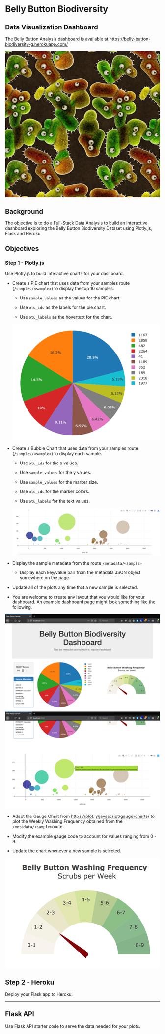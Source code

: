 # Belly Button Biodiversity


## Data Visualization Dashboard


The Belly Button Analysis dashboard is available at https://belly-button-biodiversity-g.herokuapp.com/

![Bacteria by filterforge.com](Images/bacteria_by_filterforgedotcom.jpg)

## Background

The objective is to do a Full-Stack Data Analysis to build an interactive dashboard exploring the Belly Button Biodiversity Dataset using Plotly.js, Flask and Heroku

## Objectives

### Step 1 - Plotly.js

Use Plotly.js to build interactive charts for your dashboard.

* Create a PIE chart that uses data from your samples route (`/samples/<sample>`) to display the top 10 samples.

  * Use `sample_values` as the values for the PIE chart.

  * Use `otu_ids` as the labels for the pie chart.

  * Use `otu_labels` as the hovertext for the chart.

  ![PIE Chart](Images/pie_chart.png)

* Create a Bubble Chart that uses data from your samples route (`/samples/<sample>`) to display each sample.

  * Use `otu_ids` for the x values.

  * Use `sample_values` for the y values.

  * Use `sample_values` for the marker size.

  * Use `otu_ids` for the marker colors.

  * Use `otu_labels` for the text values.

  ![Bubble Chart](Images/bubble_chart.png)

* Display the sample metadata from the route `/metadata/<sample>`

  * Display each key/value pair from the metadata JSON object somewhere on the page.

* Update all of the plots any time that a new sample is selected.

* You are welcome to create any layout that you would like for your dashboard. An example dashboard page might look something like the following.

![Example Dashboard Page](Images/dashboard_part1.png)
![Example Dashboard Page](Images/dashboard_part2.png)


* Adapt the Gauge Chart from <https://plot.ly/javascript/gauge-charts/> to plot the Weekly Washing Frequency obtained from the `/metadata/<sample>`route.

* Modify the example gauge code to account for values ranging from 0 - 9.

* Update the chart whenever a new sample is selected.

![Weekly Washing Frequency Gauge](Images/gauge.png)




## Step 2 - Heroku

Deploy your Flask app to Heroku.


- - -

## Flask API

Use Flask API starter code to serve the data needed for your plots.